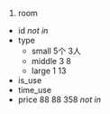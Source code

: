 1. room  
  - id  *not in*
  - type
    - small 5个 3人
    - middle 3  8
    - large 1   13
  - is_use
  - time_use
  - price  88  88   358 *not in*
